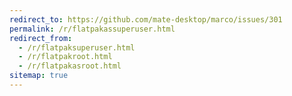 ```yaml
---
redirect_to: https://github.com/mate-desktop/marco/issues/301
permalink: /r/flatpakassuperuser.html
redirect_from: 
  - /r/flatpaksuperuser.html
  - /r/flatpakroot.html
  - /r/flatpakasroot.html
sitemap: true
---
```

